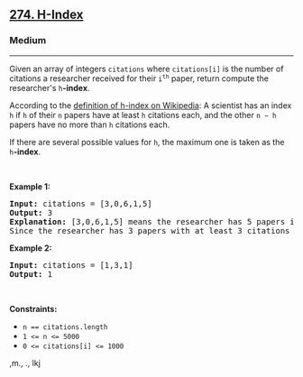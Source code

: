 <h2><a href="https://leetcode.com/problems/h-index/">274. H-Index</a></h2><h3>Medium</h3><hr><div><p>Given an array of integers <code>citations</code> where <code>citations[i]</code> is the number of citations a researcher received for their <code>i<sup>th</sup></code> paper, return compute the researcher's <code>h</code><strong>-index</strong>.</p>

<p>According to the <a href="https://en.wikipedia.org/wiki/H-index" target="_blank">definition of h-index on Wikipedia</a>: A scientist has an index <code>h</code> if <code>h</code> of their <code>n</code> papers have at least <code>h</code> citations each, and the other <code>n − h</code> papers have no more than <code>h</code> citations each.</p>

<p>If there are several possible values for <code>h</code>, the maximum one is taken as the <code>h</code><strong>-index</strong>.</p>

<p>&nbsp;</p>
<p><strong>Example 1:</strong></p>

<pre><strong>Input:</strong> citations = [3,0,6,1,5]
<strong>Output:</strong> 3
<strong>Explanation:</strong> [3,0,6,1,5] means the researcher has 5 papers in total and each of them had received 3, 0, 6, 1, 5 citations respectively.
Since the researcher has 3 papers with at least 3 citations each and the remaining two with no more than 3 citations each, their h-index is 3.
</pre>

<p><strong>Example 2:</strong></p>

<pre><strong>Input:</strong> citations = [1,3,1]
<strong>Output:</strong> 1
</pre>

<p>&nbsp;</p>
<p><strong>Constraints:</strong></p>

<ul>
	<li><code>n == citations.length</code></li>
	<li><code>1 &lt;= n &lt;= 5000</code></li>
	<li><code>0 &lt;= citations[i] &lt;= 1000</code></li>
</ul>
</div>







,m.,
.,
lkj
